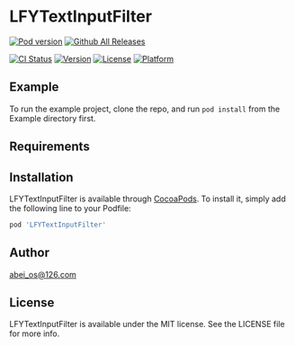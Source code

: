 # LFYTextInputFilter
[![Pod version](https://badge.fury.io/co/LFYTextInputFilter.png)](https://badge.fury.io/co/LFYTextInputFilter)
[![Github All Releases](https://img.shields.io/github/downloads/atom/atom/total.svg)](https://github.com/AbeiOS/LFYTextInputFilter.git)

[![CI Status](https://img.shields.io/travis/abei_os@126.com/LFYTextInputFilter.svg?style=flat)](https://travis-ci.org/abei_os@126.com/LFYTextInputFilter)
[![Version](https://img.shields.io/cocoapods/v/LFYTextInputFilter.svg?style=flat)](https://cocoapods.org/pods/LFYTextInputFilter)
[![License](https://img.shields.io/cocoapods/l/LFYTextInputFilter.svg?style=flat)](https://cocoapods.org/pods/LFYTextInputFilter)
[![Platform](https://img.shields.io/cocoapods/p/LFYTextInputFilter.svg?style=flat)](https://cocoapods.org/pods/LFYTextInputFilter)
## Example

To run the example project, clone the repo, and run `pod install` from the Example directory first.

## Requirements

## Installation

LFYTextInputFilter is available through [CocoaPods](https://cocoapods.org). To install
it, simply add the following line to your Podfile:

```ruby
pod 'LFYTextInputFilter'
```

## Author

abei_os@126.com

## License

LFYTextInputFilter is available under the MIT license. See the LICENSE file for more info.
